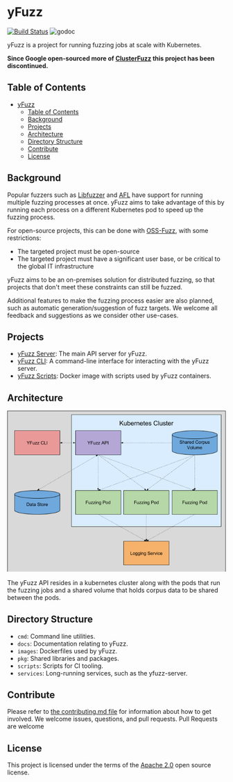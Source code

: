# yFuzz

[![Build Status](https://travis-ci.org/yahoo/yfuzz.svg?branch=master)](https://travis-ci.org/yahoo/yfuzz) ![godoc](https://godoc.org/github.com/yahoo/yfuzz?status.svg)

yFuzz is a project for running fuzzing jobs at scale with Kubernetes.

**Since Google open-sourced more of [ClusterFuzz](https://github.com/google/clusterfuzz) this project has been discontinued.**

## Table of Contents

- [yFuzz](#yfuzz)
  - [Table of Contents](#table-of-contents)
  - [Background](#background)
  - [Projects](#projects)
  - [Architecture](#architecture)
  - [Directory Structure](#directory-structure)
  - [Contribute](#contribute)
  - [License](#license)

## Background

Popular fuzzers such as [Libfuzzer](https://llvm.org/docs/LibFuzzer.html) and [AFL](http://lcamtuf.coredump.cx/afl/) have support for running multiple fuzzing processes at once. yFuzz aims to take advantage of this by running each process on a different Kubernetes pod to speed up the fuzzing process.

For open-source projects, this can be done with [OSS-Fuzz](https://github.com/google/oss-fuzz), with some restrictions:
* The targeted project must be open-source
* The targeted project must have a significant user base, or be critical to the global IT infrastructure

yFuzz aims to be an on-premises solution for distributed fuzzing, so that projects that don't meet these constraints can still be fuzzed.

Additional features to make the fuzzing process easier are also planned, such as automatic generation/suggestion of fuzz targets. We welcome all feedback and suggestions as we consider other use-cases.

## Projects
* [yFuzz Server](services/yfuzz-server): The main API server for yFuzz.
* [yFuzz CLI](cmd/yfuzz-cli): A command-line interface for interacting with the yFuzz server.
* [yFuzz Scripts](images/scripts): Docker image with scripts used by yFuzz containers.

## Architecture
![Architecture Diagram](architecture.png)

The yFuzz API resides in a kubernetes cluster along with the pods that run the fuzzing jobs and a shared volume that holds corpus data to be shared between the pods.

## Directory Structure
* `cmd`: Command line utilities.
* `docs`: Documentation relating to yFuzz.
* `images`: Dockerfiles used by yFuzz.
* `pkg`: Shared libraries and packages.
* `scripts`: Scripts for CI tooling.
* `services`: Long-running services, such as the yfuzz-server.

## Contribute

Please refer to [the contributing.md file](CONTRIBUTING.md) for information about how to get involved. We welcome issues, questions, and pull requests. Pull Requests are welcome

## License
This project is licensed under the terms of the [Apache 2.0](LICENSE) open source license.
